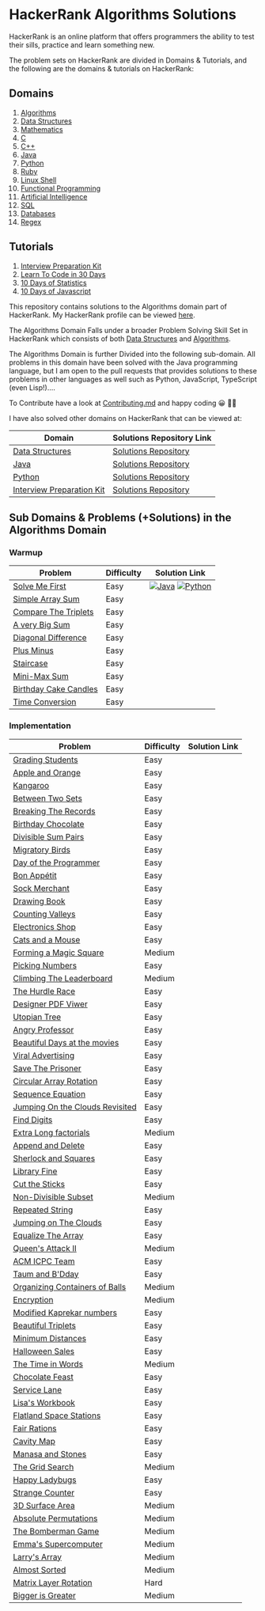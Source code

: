 # HackerRank Algorithms Solutions
HackerRank is an online platform that offers programmers the ability to test their
sills, practice and learn something new. 

The problem sets on HackerRank are divided in Domains & Tutorials, and the following are the domains & 
tutorials on HackerRank:

## Domains
1. [Algorithms](https://www.hackerrank.com/domains/algorithms)
2. [Data Structures](https://www.hackerrank.com/domains/data-structures)
3. [Mathematics](https://www.hackerrank.com/domains/mathematics) 
4. [C](https://www.hackerrank.com/domains/c)
5. [C++](https://www.hackerrank.com/domains/cpp)
6. [Java](https://www.hackerrank.com/domains/java)
7. [Python](https://www.hackerrank.com/domains/python)
8. [Ruby](https://www.hackerrank.com/domains/ruby)
9. [Linux Shell](https://www.hackerrank.com/domains/shell)
10. [Functional Programming](https://www.hackerrank.com/domains/fp)
11. [Artificial Intelligence](https://www.hackerrank.com/domains/ai)
12. [SQL](https://www.hackerrank.com/domains/sql)
13. [Databases](https://www.hackerrank.com/domains/databases)
14. [Regex](https://www.hackerrank.com/domains/regex)

## Tutorials
1. [Interview Preparation Kit](https://www.hackerrank.com/interview) 
2. [Learn To Code in 30 Days](https://www.hackerrank.com/domains/tutorials/30-days-of-code) 
3. [10 Days of Statistics](https://www.hackerrank.com/domains/tutorials/10-days-of-statistics)
4. [10 Days of Javascript](https://www.hackerrank.com/domains/tutorials/10-days-of-javascript) 

This repository contains solutions to the Algorithms domain part of HackerRank. My
HackerRank profile can be viewed [here](https://www.hackerrank.com/anishviewer).

The Algorithms Domain Falls under a broader Problem Solving Skill Set in HackerRank
which consists of both 
[Data Structures](https://www.hackerrank.com/domains/data-structures) 
and [Algorithms](https://www.hackerrank.com/domains/algorithms).

The Algorithms Domain is further Divided into the following sub-domain. All
problems in this domain have been solved with the Java programming language, but I am 
open to the pull requests that provides solutions to these problems in other languages
as well such as Python, JavaScript, TypeScript (even Lisp!)....

To Contribute have a look at 
[Contributing.md](https://github.com/anishLearnsToCode/hackerrank-algorithms/blob/master/Contributing.md) 
and happy coding 😀 🐱‍💻

I have also solved other domains on HackerRank that can be viewed at:

| Domain | Solutions Repository Link |
|--------|---------------------------|
| [Data Structures](https://www.hackerrank.com/domains/data-structures) | [Solutions Repository](https://github.com/anishLearnsToCode/hackerrank-data-structures) |
| [Java](https://www.hackerrank.com/domains/java) | [Solutions Repository](https://github.com/anishLearnsToCode/hackerrank-java) |
| [Python](https://www.hackerrank.com/domains/python) | [Solutions Repository](https://github.com/anishLearnsToCode/hackerrank-python) |
| [Interview Preparation Kit](https://www.hackerrank.com/interview) | [Solutions Repository](https://github.com/anishLearnsToCode/hackerrank-interview-preparation-kit) |

## Sub Domains & Problems (+Solutions) in the Algorithms Domain

### Warmup
| Problem | Difficulty | Solution Link |
|---------|------------|:-------------:|
| [Solve Me First](https://www.hackerrank.com/challenges/solve-me-first) | Easy | [![Java](https://img.icons8.com/color/40/000000/java-coffee-cup-logo.png)](https://github.com/anishLearnsToCode/hackerrank-algorithms/blob/master/src/warmup/SolveMeFirst.java) [![Python](https://img.icons8.com/color/35/000000/python.png)](https://github.com/anishLearnsToCode/hackerrank-algorithms/blob/master/python/warmup/solve-me-first.py) |
| [Simple Array Sum](https://www.hackerrank.com/challenges/simple-array-sum) | Easy | |
| [Compare The Triplets](https://www.hackerrank.com/challenges/compare-the-triplets) | Easy | |
| [A very Big Sum](https://www.hackerrank.com/challenges/a-very-big-sum) | Easy | |
| [Diagonal Difference](https://www.hackerrank.com/challenges/diagonal-difference) | Easy | |
| [Plus Minus](https://www.hackerrank.com/challenges/plus-minus) | Easy | |
| [Staircase](https://www.hackerrank.com/challenges/staircase) | Easy | |
| [Mini-Max Sum](https://www.hackerrank.com/challenges/mini-max-sum) | Easy | |
| [Birthday Cake Candles](https://www.hackerrank.com/challenges/birthday-cake-candles) | Easy | |
| [Time Conversion](https://www.hackerrank.com/challenges/time-conversion) | Easy | |


### Implementation
| Problem | Difficulty | Solution Link |
|---------|------------|---------------|
| [Grading Students](https://www.hackerrank.com/challenges/grading) | Easy | |
| [Apple and Orange](https://www.hackerrank.com/challenges/apple-and-orange) | Easy | |
| [Kangaroo](https://www.hackerrank.com/challenges/kangaroo) | Easy | |
| [Between Two Sets](https://www.hackerrank.com/challenges/between-two-sets) | Easy | |
| [Breaking The Records](https://www.hackerrank.com/challenges/breaking-best-and-worst-records) | Easy | |
| [Birthday Chocolate](https://www.hackerrank.com/challenges/the-birthday-bar) | Easy | |
| [Divisible Sum Pairs](https://www.hackerrank.com/challenges/divisible-sum-pairs) | Easy | |
| [Migratory Birds](https://www.hackerrank.com/challenges/migratory-birds) | Easy | |
| [Day of the Programmer](https://www.hackerrank.com/challenges/day-of-the-programmer) | Easy | |
| [Bon Appétit](https://www.hackerrank.com/challenges/bon-appetit) | Easy | |
| [Sock Merchant](https://www.hackerrank.com/challenges/sock-merchant) | Easy | |
| [Drawing Book](https://www.hackerrank.com/challenges/drawing-book) | Easy | |
| [Counting Valleys](https://www.hackerrank.com/challenges/counting-valleys) | Easy | |
| [Electronics Shop](https://www.hackerrank.com/challenges/electronics-shop) | Easy | |
| [Cats and a Mouse](https://www.hackerrank.com/challenges/cats-and-a-mouse) | Easy | |
| [Forming a Magic Square](https://www.hackerrank.com/challenges/magic-square-forming) | Medium | |
| [Picking Numbers](https://www.hackerrank.com/challenges/picking-numbers) | Easy | |
| [Climbing The Leaderboard](https://www.hackerrank.com/challenges/climbing-the-leaderboard) | Medium | |
| [The Hurdle Race](https://www.hackerrank.com/challenges/the-hurdle-race) | Easy | |
| [Designer PDF Viwer](https://www.hackerrank.com/challenges/designer-pdf-viewer) | Easy | |
| [Utopian Tree](https://www.hackerrank.com/challenges/utopian-tree) | Easy | |
| [Angry Professor](https://www.hackerrank.com/challenges/angry-professor) | Easy | |
| [Beautiful Days at the movies](https://www.hackerrank.com/challenges/beautiful-days-at-the-movies) | Easy | |
| [Viral Advertising](https://www.hackerrank.com/challenges/strange-advertising) | Easy | |
| [Save The Prisoner](https://www.hackerrank.com/challenges/save-the-prisoner) | Easy | |
| [Circular Array Rotation](https://www.hackerrank.com/challenges/circular-array-rotation) | Easy | |
| [Sequence Equation](https://www.hackerrank.com/challenges/permutation-equation) | Easy | |
| [Jumping On the Clouds Revisited](https://www.hackerrank.com/challenges/jumping-on-the-clouds-revisited) | Easy | |
| [Find Digits](https://www.hackerrank.com/challenges/jumping-on-the-clouds-revisited) | Easy | |
| [Extra Long factorials](https://www.hackerrank.com/challenges/extra-long-factorials) | Medium | |
| [Append and Delete](https://www.hackerrank.com/challenges/append-and-delete) | Easy | |
| [Sherlock and Squares](https://www.hackerrank.com/challenges/sherlock-and-squares) | Easy | |
| [Library Fine](https://www.hackerrank.com/challenges/library-fine) | Easy | |
| [Cut the Sticks](https://www.hackerrank.com/challenges/cut-the-sticks) | Easy | |
| [Non-Divisible Subset](https://www.hackerrank.com/challenges/non-divisible-subset) | Medium | |
| [Repeated String](https://www.hackerrank.com/challenges/repeated-string) | Easy | |
| [Jumping on The Clouds](https://www.hackerrank.com/challenges/jumping-on-the-clouds) | Easy | |
| [Equalize The Array](https://www.hackerrank.com/challenges/equality-in-a-array) | Easy | |
| [Queen's Attack II](https://www.hackerrank.com/challenges/queens-attack-2) | Medium | |
| [ACM ICPC Team](https://www.hackerrank.com/challenges/acm-icpc-team) | Easy | |
| [Taum and B'Dday](https://www.hackerrank.com/challenges/taum-and-bday) | Easy | |
| [Organizing Containers of Balls](https://www.hackerrank.com/challenges/organizing-containers-of-balls) | Medium | |
| [Encryption](https://www.hackerrank.com/challenges/encryption) | Medium | |
| [Modified Kaprekar numbers](https://www.hackerrank.com/challenges/kaprekar-numbers) | Easy | |
| [Beautiful Triplets](https://www.hackerrank.com/challenges/beautiful-triplets) | Easy | |
| [Minimum Distances](https://www.hackerrank.com/challenges/minimum-distances) | Easy | |
| [Halloween Sales](https://www.hackerrank.com/challenges/halloween-sale) | Easy | |
| [The Time in Words](https://www.hackerrank.com/challenges/the-time-in-words) | Medium | |
| [Chocolate Feast](https://www.hackerrank.com/challenges/chocolate-feast) | Easy | |
| [Service Lane](https://www.hackerrank.com/challenges/service-lane) | Easy | |
| [Lisa's Workbook](https://www.hackerrank.com/challenges/lisa-workbook) | Easy | |
| [Flatland Space Stations](https://www.hackerrank.com/challenges/flatland-space-stations) | Easy | |
| [Fair Rations](https://www.hackerrank.com/challenges/fair-rations) | Easy | |
| [Cavity Map](https://www.hackerrank.com/challenges/cavity-map) | Easy | |
| [Manasa and Stones](https://www.hackerrank.com/challenges/manasa-and-stones) | Easy | |
| [The Grid Search](https://www.hackerrank.com/challenges/the-grid-search) | Medium | |
| [Happy Ladybugs](https://www.hackerrank.com/challenges/happy-ladybugs) | Easy | |
| [Strange Counter](https://www.hackerrank.com/challenges/strange-code) | Easy | |
| [3D Surface Area](https://www.hackerrank.com/challenges/3d-surface-area) | Medium | |
| [Absolute Permutations](https://www.hackerrank.com/challenges/absolute-permutation) | Medium | |
| [The Bomberman Game](https://www.hackerrank.com/challenges/bomber-man) | Medium | |
| [Emma's Supercomputer](https://www.hackerrank.com/challenges/two-pluses) | Medium | |
| [Larry's Array](https://www.hackerrank.com/challenges/larrys-array) | Medium | |
| [Almost Sorted](https://www.hackerrank.com/challenges/almost-sorted) | Medium | |
| [Matrix Layer Rotation](https://www.hackerrank.com/challenges/matrix-rotation-algo) | Hard | |
| [Bigger is Greater](https://www.hackerrank.com/challenges/bigger-is-greater) | Medium | |sol
